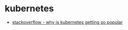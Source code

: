 # kubernetes
- [stackoverflow - why is kubernetes getting so popular](https://stackoverflow.blog/2020/05/29/why-kubernetes-getting-so-popular/)
